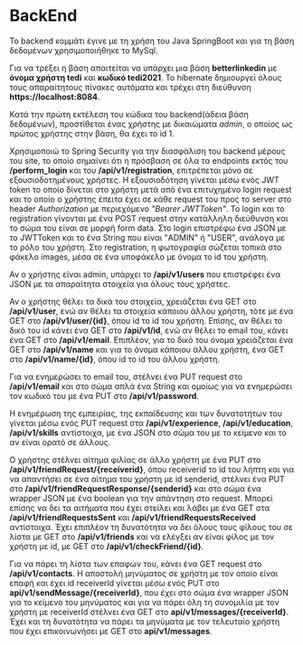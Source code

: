 # BackEnd

To backend κομμάτι έγινε με τη χρήση του Java SpringBoot και για τη βάση δεδομένων χρησιμοποιήθηκε το MySql.

Για να τρέξει η βάση απαιτείται να υπάρχει μια βάση **betterlinkedin** με **όνομα χρήστη tedi** και **κωδικό tedi2021**. Το hibernate δημιουργεί όλους τους απαραίτητους πίνακες αυτόματα και τρέχει στη διεύθυνση **https://localhost:8084**.

Κατά την πρώτη εκτέλεση του κώδικα του backend(άδεια βάση δεδομένων), προστίθεται ένας χρήστης με δικαιώματα *admin*, ο οποίος ως πρώτος χρήστης στην βάση, θα έχει το id 1.

Χρησιμοποιώ το Spring Security για την διασφάλιση του backend μέρους του site, το οποίο σημαίνει ότι η πρόσβαση σε όλα τα endpoints εκτός του **/perform_login** και του **/api/v1/registration**, επιτρέπεται μόνο σε εξουσιοδοτημένους χρήστες. Η εξουσιοδότηση γίνεται μέσω ενός JWT token το οποίο δίνεται στο χρήστη μετά από ένα επιτυχημένο login request και το οποίο ο χρήστης έπειτα έχει σε κάθε request του προς το server στο header *Authorization* με περιεχόμενο *"Bearer JWTToken"*. Το login και το registration γίνονται με ένα POST request στην κατάλληλη διεύθυνση και το σώμα του είναι σε μορφή form data. Στο login επιστρέφω ένα JSON με το JWTToken και το ένα String που είναι "ADMIN" ή "USER", ανάλογα με το ρόλο του χρήστη. Στο registration, η φωτογραφία σώζεται τοπικά στο φάκελο images, μέσα σε ένα υποφάκελο με όνομα το id του χρήστη.

Αν ο χρήστης είναι admin, υπάρχει το **/api/v1/users** που επιστρέφει ένα JSON με τα απαραίτητα στοιχεία για όλους τους χρήστες.

Αν ο χρήστης θέλει τα δικά του στοιχεία, χρειάζεται ένα GET στο **/api/v1/user**, ενώ αν θέλει τα στοιχεία κάποιου άλλου χρήστη, τότε με ένα GET στο **/api/v1/user/{id}**, όπου id το id του χρήστη. Επίσης, αν θέλει το δικό του id κάνει ένα GET στο **/api/v1/id**, ενώ αν θέλει το email του, κάνει ένα GET στο **/api/v1/email**. Επιπλέον, για το δικό του όνομα χρειάζεται ένα GET στο **/api/v1/name** και για το όνομα κάποιου άλλου χρήστη, ένα GET στο **/api/v1/name/{id}**, όπου id το id του άλλου χρήστη.

Για να ενημερώσει το email του, στέλνει ένα PUT request στο **/api/v1/email** και στο σώμα απλά ένα String και ομοίως για να ενημερώσει τον κωδικό του με ένα PUT στο **/api/v1/password**.

Η ενημέρωση της εμπειρίας, της εκπαίδευσης και των δυνατοτήτων του γίνεται μέσω ενός PUT request στα **/api/v1/experience**, **/api/v1/education**, **/api/v1/skills** αντίστοιχα, με ένα JSON στο σώμα του με το κείμενο και το αν είναι ορατό σε άλλους.

Ο χρήστης στέλνει αίτημα φιλίας σε άλλο χρήστη με ένα PUT στο **/api/v1/friendRequest/{receiverid}**, όπου receiverid το id του λήπτη και για να απαντήσει σε ένα αίτημα του χρήστη με id senderid, στέλνει ένα PUT στο **/api/v1/friendRequestResponse/{senderid}** και στο σώμα ένα wrapper JSON με ένα boolean για την απάντηση στο request. Μπορεί επίσης να δει τα αιτήματα που έχει στείλει και λάβει με ένα GET στα **/api/v1/friendRequestsSent** και **/api/v1/friendRequestsReceived** αντίστοιχα. Έχει επιπλέον τη δυνατότητα να δει όλους τους φίλους του σε λίστα με GET στο **/api/v1/friends** και να ελέγξει αν είναι φίλος με τον χρήστη με id, με GET στο **/api/v1/checkFriend/{id}**.

Για να πάρει τη λίστα των επαφών του, κάνει ένα GET request στο **/api/v1/contacts**. Η αποστολή μηνύματος σε χρήστη με τον οποίο είναι επαφή και έχει id receiverId γίνεται μέσω ενός PUT στο **api/v1/sendMessage/{receiverId}**, που έχει στο σώμα ένα wrapper JSON για το κείμενο του μηνύματος και για να πάρει όλη τη συνομιλία με τον χρήστη με receiverId στέλνει ένα GET στο **api/v1/messages/{receiverId}**. Έχει και τη δυνατότητα να πάρει τα μηνύματα με τον τελευταίο χρήστη που έχει επικοινωνήσει με GET στο **api/v1/messages**. 





